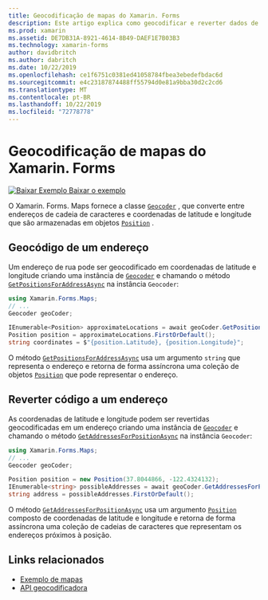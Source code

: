 ```yaml
---
title: Geocodificação de mapas do Xamarin. Forms
description: Este artigo explica como geocodificar e reverter dados de mapa de código, usando a classe geocodificadora Xamarin. Forms. Maps.
ms.prod: xamarin
ms.assetid: DE7DB31A-8921-4614-8B49-DAEF1E7B03B3
ms.technology: xamarin-forms
author: davidbritch
ms.author: dabritch
ms.date: 10/22/2019
ms.openlocfilehash: ce1f6751c0381ed41058784fbea3ebedefbdac6d
ms.sourcegitcommit: e4c23187874488ff55794d0e81a9bba30d2c2cd6
ms.translationtype: MT
ms.contentlocale: pt-BR
ms.lasthandoff: 10/22/2019
ms.locfileid: "72778778"
---
```

# <a name="xamarinforms-map-geocoding"></a>Geocodificação de mapas do Xamarin. Forms

[![Baixar Exemplo](~/media/shared/download.png) Baixar o exemplo](https://docs.microsoft.com/samples/xamarin/xamarin-forms-samples/workingwithmaps)

O Xamarin. Forms. Maps fornece a classe [`Geocoder`](xref:Xamarin.Forms.Maps.Geocoder) , que converte entre endereços de cadeia de caracteres e coordenadas de latitude e longitude que são armazenadas em objetos [`Position`](xref:Xamarin.Forms.Maps.Position) .

## <a name="geocode-an-address"></a>Geocódigo de um endereço

Um endereço de rua pode ser geocodificado em coordenadas de latitude e longitude criando uma instância de [`Geocoder`](xref:Xamarin.Forms.Maps.Geocoder) e chamando o método [`GetPositionsForAddressAsync`](xref:Xamarin.Forms.Maps.Geocoder.GetPositionsForAddressAsync*) na instância `Geocoder`:

```csharp
using Xamarin.Forms.Maps;
// ...
Geocoder geoCoder;

IEnumerable<Position> approximateLocations = await geoCoder.GetPositionsForAddressAsync("Pacific Ave, San Francisco, California");
Position position = approximateLocations.FirstOrDefault();
string coordinates = $"{position.Latitude}, {position.Longitude}";
```

O método [`GetPositionsForAddressAsync`](xref:Xamarin.Forms.Maps.Geocoder.GetPositionsForAddressAsync*) usa um argumento `string` que representa o endereço e retorna de forma assíncrona uma coleção de objetos [`Position`](xref:Xamarin.Forms.Maps.Position) que pode representar o endereço.

## <a name="reverse-geocode-an-address"></a>Reverter código a um endereço

As coordenadas de latitude e longitude podem ser revertidas geocodificadas em um endereço criando uma instância de [`Geocoder`](xref:Xamarin.Forms.Maps.Geocoder) e chamando o método [`GetAddressesForPositionAsync`](xref:Xamarin.Forms.Maps.Geocoder.GetAddressesForPositionAsync*) na instância `Geocoder`:

```csharp
using Xamarin.Forms.Maps;
// ...
Geocoder geoCoder;

Position position = new Position(37.8044866, -122.4324132);
IEnumerable<string> possibleAddresses = await geoCoder.GetAddressesForPositionAsync(position);
string address = possibleAddresses.FirstOrDefault();
```

O método [`GetAddressesForPositionAsync`](xref:Xamarin.Forms.Maps.Geocoder.GetAddressesForPositionAsync*) usa um argumento [`Position`](xref:Xamarin.Forms.Maps.Position) composto de coordenadas de latitude e longitude e retorna de forma assíncrona uma coleção de cadeias de caracteres que representam os endereços próximos à posição.

## <a name="related-links"></a>Links relacionados

- [Exemplo de mapas](https://docs.microsoft.com/samples/xamarin/xamarin-forms-samples/workingwithmaps)
- [API geocodificadora](xref:Xamarin.Forms.Maps.Geocoder)
